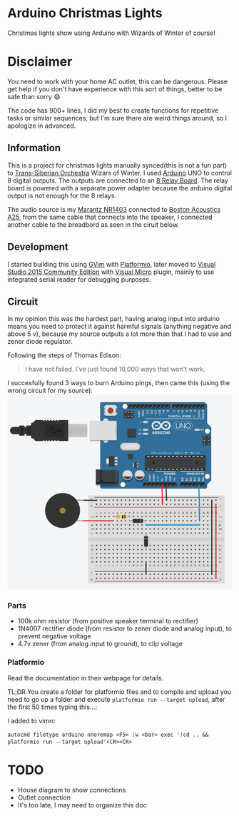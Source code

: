 # Arduino Christmas Lights
Christmas lights show using Arduino with Wizards of Winter of course!

# Disclaimer
You need to work with your home AC outlet, this can be dangerous. Please get help if you don't have experience with this sort of things, better to be safe than sorry :smile:

The code has 900+ lines, I did my best to create functions for repetitive tasks or similar sequences, but I'm sure there are weird things around, so I apologize in advanced.

## Information
This is a project for christmas lights manually synced(this is not a fun part) to [Trans-Siberian Orchestra](http://www.trans-siberian.com/) Wizars of Winter. I used [Arduino](https://www.arduino.cc/) UNO to control 8 digital outputs. The outputs are connected to an [8 Relay Board](http://www.sainsmart.com/8-channel-dc-5v-relay-module-for-arduino-pic-arm-dsp-avr-msp430-ttl-logic.html). The relay board is powered with a separate power adapter because the arduino digital output is not enough for the 8 relays.

The audio source is my [Marantz NR1403](http://www.us.marantz.com/us/Products/Pages/ProductDetails.aspx?CatId=avreceivers&ProductId=NR1403) connected to [Boston Acoustics A25](http://www.bostonacoustics.com/US/Pages/Home.aspx), from the same cable that connects into the speaker, I connected another cable to the breadbord as seen in the ciruit below. 

## Development
I started building this using [GVim](http://www.vim.org/) with [Platformio](http://platformio.org/), later moved to [Visual Studio 2015 Community Edition](https://www.visualstudio.com/en-us/products/visual-studio-community-vs.aspx) with [Visual Micro](http://www.visualmicro.com/) plugin, mainly to use integrated serial reader for debugging purposes.

## Circuit
In my opinion this was the hardest part, having analog input into arduino means you need to protect it against harmful signals (anything negative and above 5 v), because my source outputs a lot more than that I had to use and zener diode regulator.

Following the steps of Thomas Edison:
>I have not failed. I've just found 10,000 ways that won't work.

I succesfully found 3 ways to burn Arduino pings, then came this (using the wrong circuit for my source):
![Circuit](https://raw.githubusercontent.com/Beatusvir/christmas-lights/master/circuit.png)

### Parts
* 100k ohm resistor (from positive speaker terminal to rectifier)
* 1N4007 rectifier diode (from resistor to zener diode and analog input), to prevent negative voltage
* 4.7v zener (from analog input to ground), to clip voltage

### Platformio
Read the documentation in their webpage for details.

TL;DR
You create a folder for platformio files and to compile and upload you need to go up a folder and execute `platformio run --target upload`, after the first 50 times typing this...:

I added to vimrc
```
autocmd filetype arduino nnoremap <F5> :w <bar> exec '!cd .. && platformio run --target upload'<CR><CR>
```


# TODO
* House diagram to show connections
* Outlet connection
* It's too late, I may need to organize this doc
